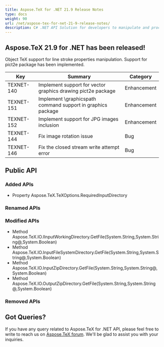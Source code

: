 ```yaml
---
title: Aspose.TeX for .NET 21.9 Release Notes
type: docs
weight: 90
url: /net/aspose-tex-for-net-21-9-release-notes/
description: C# .NET API Solution for developers to manipulate and process TeX and LaTeX files. Release Notes of Aspose.TeX API solution for .NET | Release 2021.09
---
```


## Aspose.TeX 21.9 for .NET has been released!

Object TeX support for line stroke properties manipulation. Support for pict2e package has been implemented.

| Key | Summary | Category |
|---|---|---|
| TEXNET-140 | Implement support for vector graphics drawing pict2e package | Enhancement |
| TEXNET-151 | Implement \graphicspath command support in graphics package | Enhancement |
| TEXNET-152 | Implement support for JPG images inclusion | Enhancement |
| TEXNET-144 | Fix image rotation issue | Bug |
| TEXNET-146 | Fix the closed stream write attempt error | Bug |
 
## Public API
### Added APIs
 * Property Aspose.TeX.TeXOptions.RequiredInputDirectory

### Renamed APIs

### Modified APIs
 * Method Aspose.TeX.IO.IInputWorkingDirectory.GetFile(System.String,System.String@,System.Boolean)
 * Method Aspose.TeX.IO.InputFileSystemDirectory.GetFile(System.String,System.String@,System.Boolean)
 * Method Aspose.TeX.IO.InputZipDirectory.GetFile(System.String,System.String@,System.Boolean)
 * Method Aspose.TeX.IO.OutputZipDirectory.GetFile(System.String,System.String@,System.Boolean)

### Removed APIs
 
## Got Queries?
If you have any query related to Aspose.TeX for .NET API, please feel free to write to reach us on [Aspose.TeX forum](https://forum.aspose.com/c/tex/). We'll be glad to assist you with your inquiries.
